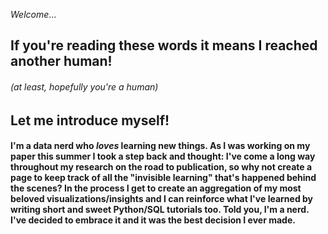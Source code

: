 _Welcome_...
## If you're reading these words it means I reached another human!
###### (at least, hopefully you're a human) 
## Let me introduce myself!

#### I'm a data nerd who _loves_ learning new things. As I was working on my paper this summer I took a step back and thought: I've come a long way throughout my research on the road to publication, so why not create a page to keep track of all the "invisible learning" that's happened behind the scenes? In the process I get to create an aggregation of my most beloved visualizations/insights and I can reinforce what I've learned by writing short and sweet Python/SQL tutorials too. Told you, I'm a nerd. I've decided to embrace it and it was the best decision I ever made.
